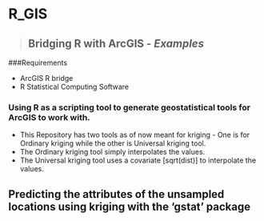 # R_GIS
> ## Bridging R with ArcGIS - _Examples_

###Requirements

- ArcGIS R bridge
- R Statistical Computing Software

### Using R as a scripting tool to generate geostatistical tools for ArcGIS to work with.

- This Repository has two tools as of now meant for kriging - One is for Ordinary kriging while the other is Universal kriging tool.
- The Ordinary kriging tool simply interpolates the values.
- The Universal kriging tool uses a covariate [sqrt(dist)] to interpolate the values.


## **Predicting the attributes of the unsampled locations using kriging with the ‘gstat’ package**

